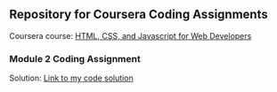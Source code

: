 ## Repository for Coursera Coding Assignments

Coursera course: [HTML, CSS, and Javascript for Web Developers](https://www.coursera.org/learn/html-css-javascript-for-web-developers/home/welcome)

### Module 2 Coding Assignment

Solution: [Link to my code solution](module2-solution/)

